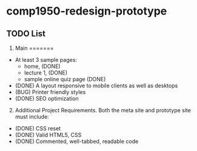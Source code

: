 # comp1950-redesign-prototype

## TODO List

1. Main
=======
* At least 3 sample pages: 
    - home, (DONE)
    - lecture 1, (DONE)
    - sample online quiz page (DONE)
* (DONE) A layout responsive to mobile clients as well as desktops
* (BUG) Printer friendly styles
* (DONE) SEO optimization

2. Additional Project Requirements. Both the meta site and prototype site must include:
* (DONE) CSS reset
* (DONE) Valid HTML5, CSS
* (DONE) Commented, well-tabbed, readable code
